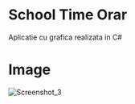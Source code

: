 # School Time Orar
 Aplicatie cu grafica realizata in C#
# Image 
![Screenshot_3](https://user-images.githubusercontent.com/86914229/156458012-3a5cc53a-aa3f-4474-8d3b-38b711d97b7a.png)
